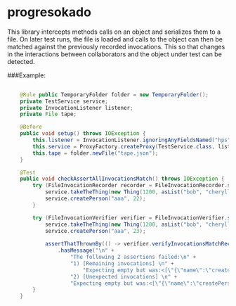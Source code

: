 # progresokado

This library intercepts methods calls on an object and serializes them to a file. 
On later test runs, the file is loaded and calls to the object can then be matched against the previously recorded invocations.
This so that changes in the interactions between collaborators and the object under test can be detected.   

###Example:
```java
	
    @Rule public TemporaryFolder folder = new TemporaryFolder();
    private TestService service;
    private InvocationListener listener;
    private File tape;

    @Before
    public void setup() throws IOException {
        this.listener = InvocationListener.ignoringAnyFieldsNamed("hps");
        this.service = ProxyFactory.createProxy(TestService.class, listener);
        this.tape = folder.newFile("tape.json");
    }

    @Test
    public void checkAssertAllInvocationsMatch() throws IOException {
        try (FileInvocationRecorder recorder = FileInvocationRecorder.subscribedTo(tape, listener.asObservable())) {
            service.takeTheThing(new Thing(1200, asList("bob", "cheryll"), new Person("Ralf", -21)));
            service.createPerson("aaa", 22);	
        }

        try (FileInvocationVerifier verifier = FileInvocationVerifier.subscribedTo(tape, listener.asObservable())) {
            service.takeTheThing(new Thing(1200, asList("bob", "cheryll"), new Person("Ralf", -21)));
            service.createPerson("aaa", 23);
			
            assertThatThrownBy(() -> verifier.verifyInvocationsMatchRecorded())
                .hasMessage("\n" + 
                    "The following 2 assertions failed:\n" + 
                    "1) [Remaining invocations] \n" + 
						"Expecting empty but was:<[\"{\"name\":\"createPerson(java.lang.String,int)\",\"arguments\":[\"aaa\",22]}\"]>\n" + 
                    "2) [Unexpected invocations] \n" + 
                    "Expecting empty but was:<[\"{\"name\":\"createPerson(java.lang.String,int)\",\"arguments\":[\"aaa\",23]}\"]>\n");
        }
    }
```
